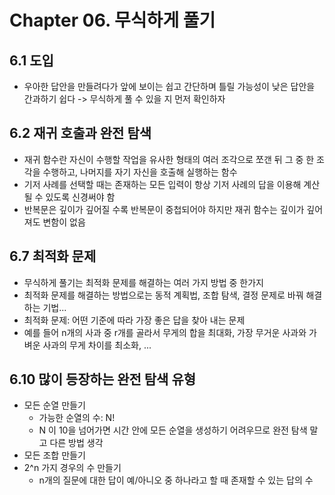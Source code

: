 # Chapter 06. 무식하게 풀기

## 6.1 도입

- 우아한 답안을 만들려다가 앞에 보이는 쉽고 간단하며 틀릴 가능성이 낮은 답안을 간과하기 쉽다 -> 무식하게 풀 수 있을 지 먼저 확인하자

## 6.2 재귀 호출과 완전 탐색

- 재귀 함수란 자신이 수행할 작업을 유사한 형태의 여러 조각으로 쪼갠 뒤 그 중 한 조각을 수행하고, 나머지를 자기 자신을 호출해 실행하는 함수
- 기저 사례를 선택할 때는 존재하는 모든 입력이 항상 기저 사례의 답을 이용해 계산될 수 있도록 신경써야 함
- 반복문은 깊이가 깊어질 수록 반복문이 중첩되어야 하지만 재귀 함수는 깊이가 깊어져도 변함이 없음

## 6.7 최적화 문제

- 무식하게 풀기는 최적화 문제를 해결하는 여러 가지 방법 중 한가지
- 최적화 문제를 해결하는 방법으로는 동적 계획법, 조합 탐색, 결정 문제로 바꿔 해결하는 기법...
- 최적화 문제: 어떤 기준에 따라 가장 좋은 답을 찾아 내는 문제
- 예를 들어 n개의 사과 중 r개를 골라서 무게의 합을 최대화, 가장 무거운 사과와 가벼운 사과의 무게 차이를 최소화, ...

## 6.10 많이 등장하는 완전 탐색 유형
  
- 모든 순열 만들기
  - 가능한 순열의 수: N!
  - N 이 10을 넘어가면 시간 안에 모든 순열을 생성하기 어려우므로 완전 탐색 말고 다른 방법 생각
- 모든 조합 만들기
- 2^n 가지 경우의 수 만들기
  - n개의 질문에 대한 답이 예/아니오 중 하나라고 할 때 존재할 수 있는 답의 수
